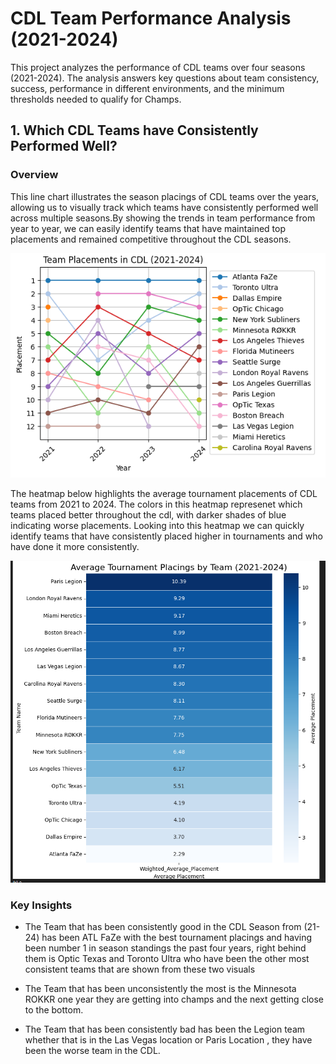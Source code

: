 # CDL Team Performance Analysis (2021-2024)

This project analyzes the performance of CDL teams over four seasons (2021-2024). The analysis answers key questions about team consistency, success, performance in different environments, and the minimum thresholds needed to qualify for Champs.

## 1. Which CDL Teams have Consistently Performed Well?


### Overview
This line chart illustrates the season placings of CDL teams over the years, allowing us to visually track which teams have consistently performed well across multiple seasons.By showing the trends in team performance from year to year, we can easily identify teams that have maintained top placements and remained competitive throughout the CDL seasons.


![Install Requests](./img_2/team_placemetns.png)


The heatmap below highlights the average tournament placements of CDL teams from 2021 to 2024. The colors in this heatmap represenet which teams placed better throughout the cdl, with darker shades of blue indicating worse placements. Looking into this heatmap we can quickly identify teams that have consistently placed higher in tournaments and who have done it more consistently.

![Install Requests](./img_2/avg_tournemtn_placing.png)


### Key Insights

* The Team that has been consistently good in the CDL Season from (21-24) has been ATL FaZe with the best tournament placings and having been number 1 in season standings the past four years, right behind them is Optic Texas and Toronto Ultra who have been the other most consistent teams that are shown from these two visuals

* The Team that has been unconsistently the most is the Minnesota ROKKR one year they are getting into champs and the next getting close to the bottom.

* The Team that has been consistently bad has been the Legion team whether that is in the Las Vegas location or Paris Location , they have been the worse team in the CDL.


